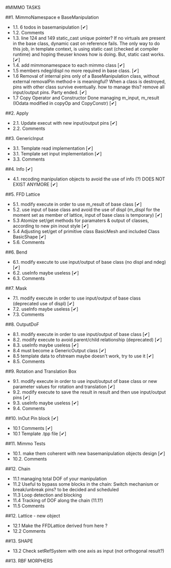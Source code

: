 #MIMMO TASKS

##1. MimmoNamespace e BaseManipulation

 - 1.1. 6 todos in basemanipulation  [&#10004;]
 - 1.2. Comments 
 - 1.3. line 124 and 149 static_cast unique pointer? If no virtuals are present in the base class, dynamic cast on reference fails. The only way to do this job, in template context, is using static cast (checked at compiler runtime) and hoping theuser knows how is doing. But, static cast works. [&#10004;]
 - 1.4. add mimmonamespace to each mimmo class [&#10004;]
 - 1.5  members ndeg/displ no more required in base class. [&#10004;]
 - 1.6  Removal of internal pins only of a BaseManipulation class, without external removalPin method-> is meaningful? When a class is destroyed, pins with other class survive eventually. how to manage this?  remove all input/output pins. Party ended. [&#10004;]
 - 1.7  Copy Operator and Constructor Done managing m_input, m_result (IOdata modified in copyOp and CopyConstr) [&#10004;]

##2. Apply

 - 2.1. Update execut with new input/output pins  [&#10004;]
 - 2.2. Comments

##3. GenericInput

 - 3.1. Template read implementation [&#10004;]
 - 3.1. Template set input implementation [&#10004;]
 - 3.3. Comments

##4. Info [&#10004;]

 - 4.1. recoding manipulation objects to avoid the use of info (?) DOES NOT EXIST ANYMORE [&#10004;]


##5. FFD Lattice

- 5.1. modify execute in order to use m_result of base class  [&#10004;]
- 5.2. use input of base class and avoid the use of displ (m_displ for the moment set as member of lattice, input of base class is temporary)  [&#10004;] 
- 5.3 	Atomize set/get methods for paramaters & output of classes, according to new pin inout style  [&#10004;]
- 5.4  Adjusting set/get of primitive class BasicMesh and included Class BasicShape  [&#10004;]
- 5.6. Comments 


##6. Bend

- 6.1. modify execute to use input/output of base class (no displ and ndeg) [&#10004;]
- 6.2. useInfo maybe useless [&#10004;]
- 6.3. Comments

##7. Mask

- 7.1. modify execute in order to use input/output of base class (deprecated use of displ)  [&#10004;]
- 7.2. useInfo maybe useless [&#10004;]
- 7.3. Comments

##8. OutputDoF

- 8.1. modify execute in order to use input/output of base class [&#10004;]
- 8.2. modify execute to avoid parent/child relationship (deprecated) [&#10004;]
- 8.3. useInfo maybe useless [&#10004;]
- 8.4  must become a GenericOutput class [&#10004;]
- 8.5  template data to ofstream maybe doesn't work, try to use it [&#10004;]
- 8.5. Comments

##9. Rotation and Translation Box 

- 9.1. modify execute in order to use input/output of base class or new parameter values for rotation and translation [&#10004;]
- 9.2. modify execute to save the result in result and then use input/output pins [&#10004;]
- 9.3. useInfo maybe useless [&#10004;]
- 9.4. Comments

##10. InOut Pin block  [&#10004;]

- 10.1 Comments  [&#10004;]
- 10.1 Template .tpp file  [&#10004;]


##11. Mimmo Tests

- 10.1. make them coherent with new basemanipulation objects design  [&#10004;]
- 10.2. Comments 

##12. Chain

- 11.1	managing total DOF of your manipulation  
- 11.2	Useful to bypass some blocks in the chain: Switch mechanism or break/unbreak pins? to be decided and scheduled
- 11.3  Loop detection and blocking 
- 11.4  Tracking of DOF along the chain (11.1?)
- 11.5 	Comments

##12. Lattice - new object

- 12.1 Make the FFDLattice derived from here ?
- 12.2 Comments

##13. SHAPE

- 13.2 Check setRefSystem with one axis as input (not orthogonal result?)

##13. RBF MORPHERS


